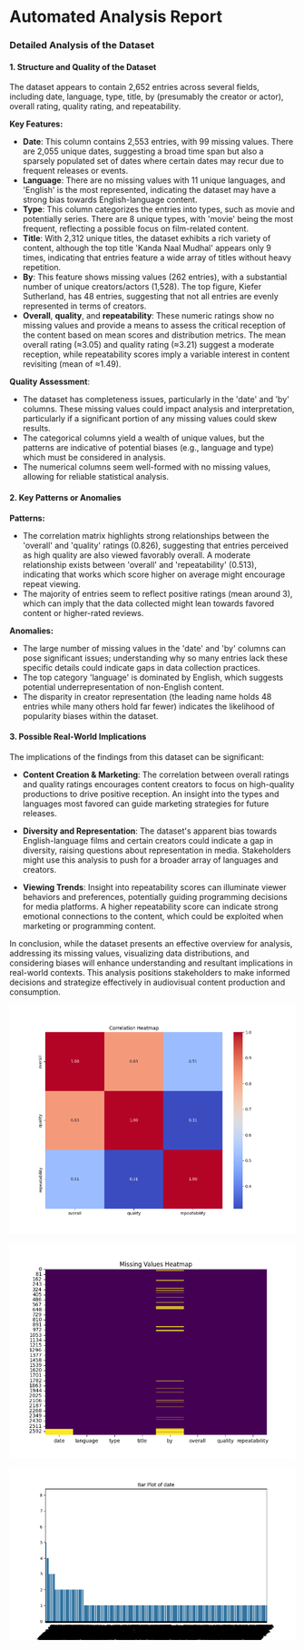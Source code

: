 # Automated Analysis Report
### Detailed Analysis of the Dataset

#### 1. Structure and Quality of the Dataset

The dataset appears to contain 2,652 entries across several fields, including date, language, type, title, by (presumably the creator or actor), overall rating, quality rating, and repeatability. 

**Key Features:**
- **Date**: This column contains 2,553 entries, with 99 missing values. There are 2,055 unique dates, suggesting a broad time span but also a sparsely populated set of dates where certain dates may recur due to frequent releases or events. 
- **Language**: There are no missing values with 11 unique languages, and 'English' is the most represented, indicating the dataset may have a strong bias towards English-language content.
- **Type**: This column categorizes the entries into types, such as movie and potentially series. There are 8 unique types, with 'movie' being the most frequent, reflecting a possible focus on film-related content.
- **Title**: With 2,312 unique titles, the dataset exhibits a rich variety of content, although the top title 'Kanda Naal Mudhal' appears only 9 times, indicating that entries feature a wide array of titles without heavy repetition.
- **By**: This feature shows missing values (262 entries), with a substantial number of unique creators/actors (1,528). The top figure, Kiefer Sutherland, has 48 entries, suggesting that not all entries are evenly represented in terms of creators.
- **Overall**, **quality**, and **repeatability**: These numeric ratings show no missing values and provide a means to assess the critical reception of the content based on mean scores and distribution metrics. The mean overall rating (≈3.05) and quality rating (≈3.21) suggest a moderate reception, while repeatability scores imply a variable interest in content revisiting (mean of ≈1.49).

**Quality Assessment**: 
- The dataset has completeness issues, particularly in the 'date' and 'by' columns. These missing values could impact analysis and interpretation, particularly if a significant portion of any missing values could skew results.
- The categorical columns yield a wealth of unique values, but the patterns are indicative of potential biases (e.g., language and type) which must be considered in analysis.
- The numerical columns seem well-formed with no missing values, allowing for reliable statistical analysis.

#### 2. Key Patterns or Anomalies

**Patterns:**
- The correlation matrix highlights strong relationships between the 'overall' and 'quality' ratings (0.826), suggesting that entries perceived as high quality are also viewed favorably overall. A moderate relationship exists between 'overall' and 'repeatability' (0.513), indicating that works which score higher on average might encourage repeat viewing.
- The majority of entries seem to reflect positive ratings (mean around 3), which can imply that the data collected might lean towards favored content or higher-rated reviews.

**Anomalies:**
- The large number of missing values in the 'date' and 'by' columns can pose significant issues; understanding why so many entries lack these specific details could indicate gaps in data collection practices.
- The top category 'language' is dominated by English, which suggests potential underrepresentation of non-English content. 
- The disparity in creator representation (the leading name holds 48 entries while many others hold far fewer) indicates the likelihood of popularity biases within the dataset.

#### 3. Possible Real-World Implications

The implications of the findings from this dataset can be significant:

- **Content Creation & Marketing**: The correlation between overall ratings and quality ratings encourages content creators to focus on high-quality productions to drive positive reception. An insight into the types and languages most favored can guide marketing strategies for future releases.
  
- **Diversity and Representation**: The dataset's apparent bias towards English-language films and certain creators could indicate a gap in diversity, raising questions about representation in media. Stakeholders might use this analysis to push for a broader array of languages and creators.

- **Viewing Trends**: Insight into repeatability scores can illuminate viewer behaviors and preferences, potentially guiding programming decisions for media platforms. A higher repeatability score can indicate strong emotional connections to the content, which could be exploited when marketing or programming content.

In conclusion, while the dataset presents an effective overview for analysis, addressing its missing values, visualizing data distributions, and considering biases will enhance understanding and resultant implications in real-world contexts. This analysis positions stakeholders to make informed decisions and strategize effectively in audiovisual content production and consumption.

![Correlation Heatmap](correlation_heatmap.png)

![Missing Values Heatmap](missing_values.png)

![Bar Plot of date](date_bar_plot.png)